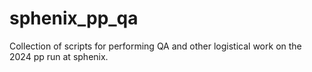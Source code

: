 # sphenix_pp_qa
Collection of scripts for performing QA and other logistical work on the 2024 pp run at sphenix.
